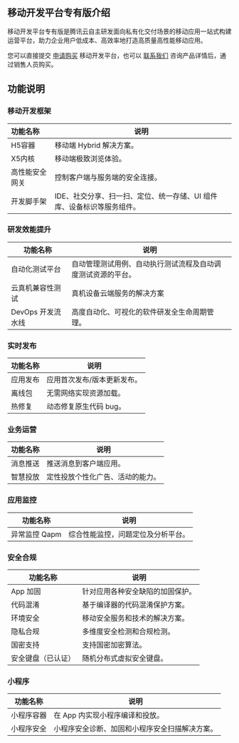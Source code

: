 ## 移动开发平台专有版介绍

移动开发平台专有版是腾讯云自主研发面向私有化交付场景的移动应用一站式构建运营平台，助力企业用户低成本、高效率地打造高质量高性能移动应用。

您可以直接提交 [申请购买](https://cloud.tencent.com/apply/p/d05bfm5hjoc) 移动开发平台，也可以 [联系我们](https://cloud.tencent.com/about/connect) 咨询产品详情后，通过销售人员购买。

## 功能说明

### 移动开发框架

| 功能名称       | 说明                                                         |
| :------------- | ------------------------------------------------------------ |
| H5容器         | 移动端 Hybrid 解决方案。                                     |
| X5内核         | 移动端极致浏览体验。                                         |
| 高性能安全网关 | 控制客户端与服务端的安全连接。                               |
| 开发脚手架     | IDE、社交分享、扫一扫、定位、统一存储、UI 组件库、设备标识等服务组件。 |

### 研发效能提升

| 功能名称          | 说明                                                         |
| ----------------- | ------------------------------------------------------------ |
| 自动化测试平台    | 自动管理测试用例、自动执行测试流程及自动调度测试资源的平台。 |
| 云真机兼容性测试  | 真机设备云端服务的解决方案                                   |
| DevOps 开发流水线 | 高度自动化、可视化的软件研发全生命周期管理。                 |

### 实时发布

| 功能名称 | 说明                        |
| -------- | --------------------------- |
| 应用发布 | 应用首次发布/版本更新发布。 |
| 离线包   | 无需网络实现资源加载。      |
| 热修复   | 动态修复原生代码 bug。      |

### 业务运营

| 功能名称 | 说明                             |
| -------- | -------------------------------- |
| 消息推送 | 推送消息到客户端应用。           |
| 智慧投放 | 定性投放个性化广告、活动的能力。 |

### 应用监控

| 功能名称      | 说明                               |
| ------------- | ---------------------------------- |
| 异常监控 Qapm | 综合性能监控，问题定位及分析平台。 |

### 安全合规

| 功能名称           | 说明                             |
| ------------------ | -------------------------------- |
| App 加固           | 针对应用各种安全缺陷的加固保护。 |
| 代码混淆           | 基于编译器的代码混淆保护方案。   |
| 环境安全           | 移动安全服务和技术的解决方案。   |
| 隐私合规           | 多维度安全检测和合规检测。       |
| 国密支持           | 支持国密加密算法。               |
| 安全键盘（已认证） | 随机分布式虚拟安全键盘。         |

### 小程序

| 功能名称   | 说明                                           |
| ---------- | ---------------------------------------------- |
| 小程序容器 | 在 App 内实现小程序编译和投放。                |
| 小程序安全 | 小程序安全诊断、加固和小程序安全扫描解决方案。 |
